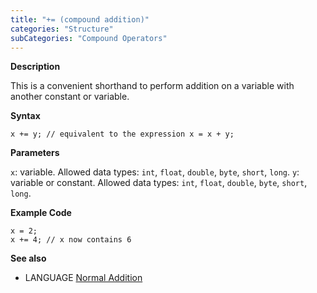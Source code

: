 ```yaml
---
title: "+= (compound addition)"
categories: "Structure"
subCategories: "Compound Operators"
---
```


**Description**

This is a convenient shorthand to perform addition on a variable with
another constant or variable.

**Syntax**

`x += y; // equivalent to the expression x = x + y;`

**Parameters**

`x`: variable. Allowed data types: `int`, `float`, `double`, `byte`,
`short`, `long`.
`y`: variable or constant. Allowed data types: `int`, `float`, `double`,
`byte`, `short`, `long`.

**Example Code**

    x = 2;
    x += 4; // x now contains 6

**See also**

-   LANGUAGE [Normal Addition](../../arithmetic-operators/addition)
